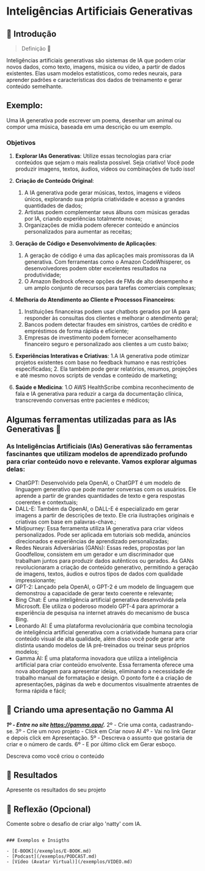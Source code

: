 # Inteligências Artificiais Generativas

## 🚀 Introdução

>Definição 👀

Inteligências artificiais generativas são sistemas de IA que podem criar novos dados, como texto, imagens, música ou vídeo, a partir de dados existentes. Elas usam modelos estatísticos, como redes neurais, para aprender padrões e características dos dados de treinamento e gerar conteúdo semelhante.

## Exemplo:
Uma IA generativa pode escrever um poema, desenhar um animal ou compor uma música, baseada em uma descrição ou um exemplo.

### Objetivos

1. **Explorar IAs Generativas**: Utilize essas tecnologias para criar conteúdos que sejam o mais realista possível. Seja criativo! Você pode produzir imagens, textos, áudios, vídeos ou combinações de tudo isso!
1. **Criação de Conteúdo Original**:
    1. A IA generativa pode gerar músicas, textos, imagens e vídeos únicos, explorando sua própria criatividade e acesso a grandes quantidades de dados;
    2. Artistas podem complementar seus álbuns com músicas geradas por IA, criando experiências totalmente novas;
    3. Organizações de mídia podem oferecer conteúdo e anúncios personalizados para aumentar as receitas;
       
2. **Geração de Código e Desenvolvimento de Aplicações**:
    1. A geração de código é uma das aplicações mais promissoras da IA generativa. Com ferramentas como o Amazon CodeWhisperer, os desenvolvedores podem obter excelentes resultados na produtividade;
    2. O Amazon Bedrock oferece opções de FMs de alto desempenho e um amplo conjunto de recursos para tarefas comerciais complexas;
    
3. **Melhoria do Atendimento ao Cliente e Processos Financeiros**:
    1. Instituições financeiras podem usar chatbots gerados por IA para responder às consultas dos clientes e melhorar o atendimento geral;
    2. Bancos podem detectar fraudes em sinistros, cartões de crédito e empréstimos de forma rápida e eficiente;
    3. Empresas de investimento podem fornecer aconselhamento financeiro seguro e personalizado aos clientes a um custo baixo;

4. **Experiências Interativas e Criativas**:
    1.A IA generativa pode otimizar projetos existentes com base no feedback humano e nas restrições especificadas;
    2. Ela também pode gerar relatórios, resumos, projeções e até mesmo novos scripts de vendas e conteúdo de marketing;

5. **Saúde e Medicina**:
    1.O AWS HealthScribe combina reconhecimento de fala e IA generativa para reduzir a carga da documentação clínica, transcrevendo conversas entre pacientes e médicos;     
    
## Algumas ferramentas utilizadas para as IAs Generativas :mag_right:
### As Inteligências Artificiais (IAs) Generativas são ferramentas fascinantes que utilizam modelos de aprendizado profundo para criar conteúdo novo e relevante. Vamos explorar algumas delas:
   - ChatGPT: Desenvolvido pela OpenAI, o ChatGPT é um modelo de linguagem generativo que pode manter conversas com os usuários. Ele aprende a partir de grandes quantidades de texto e gera respostas coerentes e contextuais;
- DALL-E: Também da OpenAI, o DALL-E é especializado em gerar imagens a partir de descrições de texto. Ele cria ilustrações originais e criativas com base em palavras-chave.;
- Midjourney: Essa ferramenta utiliza IA generativa para criar vídeos personalizados. Pode ser aplicada em tutoriais sob medida, anúncios direcionados e experiências de aprendizado personalizadas;
- Redes Neurais Adversárias (GANs): Essas redes, propostas por Ian Goodfellow, consistem em um gerador e um discriminador que trabalham juntos para produzir dados autênticos ou gerados. As GANs revolucionaram a criação de conteúdo generativo, permitindo a geração de imagens, textos, áudios e outros tipos de dados com qualidade impressionante;
- GPT-2: Lançado pela OpenAI, o GPT-2 é um modelo de linguagem que demonstrou a capacidade de gerar texto coerente e relevante;
- Bing Chat: É uma inteligência artificial generativa desenvolvida pela Microsoft. Ele utiliza o poderoso modelo GPT-4 para aprimorar a experiência de pesquisa na internet através do mecanismo de busca Bing.
- Leonardo AI: É uma plataforma revolucionária que combina tecnologia de inteligência artificial generativa com a criatividade humana para criar conteúdo visual de alta qualidade, além disso você pode gerar arte distinta usando modelos de IA pré-treinados ou treinar seus próprios modelos;
- Gamma AI: É uma plataforma inovadora que utiliza a inteligência artificial para criar conteúdo envolvente. Essa ferramenta oferece uma nova abordagem para apresentar ideias, eliminando a necessidade de trabalho manual de formatação e design. O ponto forte é a criação de apresentações, páginas da web e documentos visualmente atraentes de forma rápida e fácil;
       

## 🧐 Criando uma apresentação no Gamma AI
***1º - Entre no site https://gamma.app/.***
2º - Crie uma conta, cadastrando-se.
3º - Crie um novo projeto - Click em Criar novo AI
4º - Vai no link Gerar e depois click em Apresentação.
5º - Descreva o assunto que gostaria de criar e o número de cards.
6º - E por último click em Gerar esboço.

Descreva como você criou o conteúdo

## 🚀 Resultados
Apresente os resultados do seu projeto

## 💭 Reflexão (Opcional)
Comente sobre o desafio de criar algo 'natty' com IA.
```

### Exemplos e Insigths

- [E-BOOK](/exemplos/E-BOOK.md)
- [Podcast](/exemplos/PODCAST.md)
- [Vídeo (Avatar Virtual)](/exemplos/VIDEO.md)
